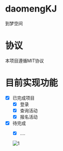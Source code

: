 # daomengKJ
到梦空间
# 协议
本项目遵循MIT协议
# 目前实现功能
- [x] 已完成项目
  - [x] 登录
  - [x] 查询活动
  - [x] 报名活动
- [x] 待完成
  - [x] ....
  
  
  ![1](https://github.com/vintingb/daomengKJ/blob/master/pic/1.png)
